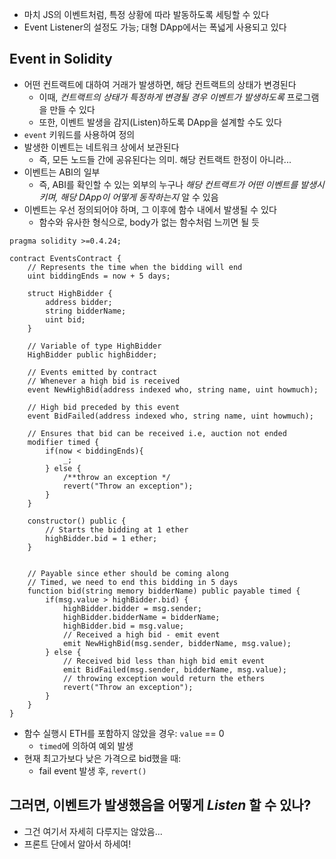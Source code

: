 - 마치 JS의 이벤트처럼, 특정 상황에 따라 발동하도록 세팅할 수 있다
- Event Listener의 설정도 가능; 대형 DApp에서는 폭넓게 사용되고 있다

## Event in Solidity

- 어떤 컨트랙트에 대하여 거래가 발생하면, 해당 컨트랙트의 상태가 변경된다
  - 이때, *컨트랙트의 상태가 특정하게 변경될 경우 이벤트가 발생하도록* 프로그램을 만들 수 있다
  - 또한, 이벤트 발생을 감지(Listen)하도록 DApp을 설계할 수도 있다
- `event` 키워드를 사용하여 정의
- 발생한 이벤트는 네트워크 상에서 보관된다
  - 즉, 모든 노드들 간에 공유된다는 의미. 해당 컨트랙트 한정이 아니라...
- 이벤트는 ABI의 일부
  - 즉, ABI를 확인할 수 있는 외부의 누구나 *해당 컨트랙트가 어떤 이벤트를 발생시키며, 해당 DApp이 어떻게 동작하는지* 알 수 있음
- 이벤트는 우선 정의되어야 하며, 그 이후에 함수 내에서 발생될 수 있다
  - 함수와 유사한 형식으로, body가 없는 함수처럼 느끼면 될 듯

```sol
pragma solidity >=0.4.24;

contract EventsContract {
    // Represents the time when the bidding will end
    uint biddingEnds = now + 5 days;

    struct HighBidder {
        address bidder;
        string bidderName;
        uint bid;
    }

    // Variable of type HighBidder
    HighBidder public highBidder;

    // Events emitted by contract
    // Whenever a high bid is received
    event NewHighBid(address indexed who, string name, uint howmuch);

    // High bid preceded by this event
    event BidFailed(address indexed who, string name, uint howmuch);

    // Ensures that bid can be received i.e, auction not ended
    modifier timed {
        if(now < biddingEnds){
            _;
        } else {
            /**throw an exception */
            revert("Throw an exception");
        }
    }

    constructor() public {
        // Starts the bidding at 1 ether
        highBidder.bid = 1 ether;
    }


    // Payable since ether should be coming along
    // Timed, we need to end this bidding in 5 days
    function bid(string memory bidderName) public payable timed {
        if(msg.value > highBidder.bid) {
            highBidder.bidder = msg.sender;
            highBidder.bidderName = bidderName;
            highBidder.bid = msg.value;
            // Received a high bid - emit event
            emit NewHighBid(msg.sender, bidderName, msg.value);
        } else {
            // Received bid less than high bid emit event
            emit BidFailed(msg.sender, bidderName, msg.value);
            // throwing exception would return the ethers
            revert("Throw an exception");
        }
    }
}
```

- 함수 실행시 ETH를 포함하지 않았을 경우: `value` == 0
  - `timed`에 의하여 예외 발생
- 현재 최고가보다 낮은 가격으로 bid했을 때:
  - fail event 발생 후, `revert()`

## 그러면, 이벤트가 발생했음을 어떻게 *Listen* 할 수 있나?

- 그건 여기서 자세히 다루지는 않았음...
- 프론트 단에서 알아서 하세여!
